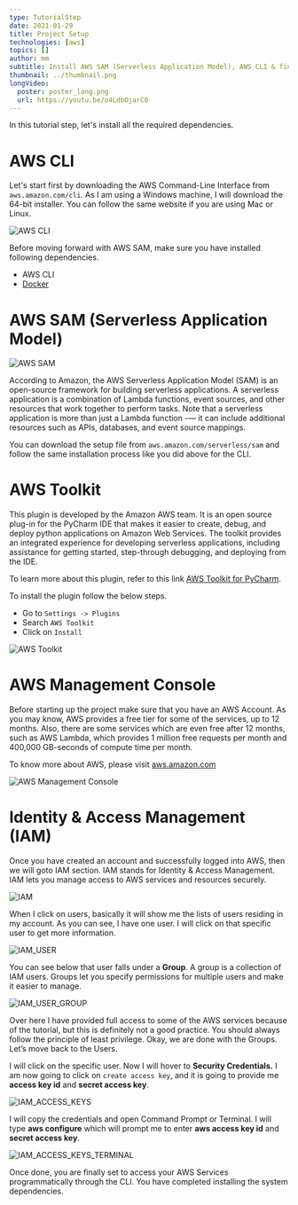 ```yaml
---
type: TutorialStep
date: 2021-01-29
title: Project Setup
technologies: [aws]
topics: []
author: mm
subtitle: Install AWS SAM (Serverless Application Model), AWS CLI & finally PyCharm Plugin AWS Toolkit.
thumbnail: ../thumbnail.png
longVideo:
  poster: poster_long.png
  url: https://youtu.be/o4LdbOjarC0
---
```


In this tutorial step, let's install all the required dependencies.

# AWS CLI
Let's start first by downloading the AWS Command-Line Interface from `aws.amazon.com/cli`. 
As I am using a Windows machine, I will download the 64-bit installer. 
You can follow the same website if you are using Mac or Linux.

![AWS CLI](aws_cli.png)

Before moving forward with AWS SAM, make sure you have installed following dependencies.
  - AWS CLI 
  - [Docker](https://www.docker.com/)


# AWS SAM (Serverless Application Model)

![AWS SAM](aws_sam.png)

According to Amazon, the AWS Serverless Application Model (SAM) is an open-source framework for building serverless applications.
A serverless application is a combination of Lambda functions, 
event sources, and other resources that work together to perform tasks.
Note that a serverless application is more than just a 
Lambda function -— it can include additional resources such as APIs,
databases, and event source mappings.

You can download the setup file from `aws.amazon.com/serverless/sam` and follow the 
same installation process like you did above for the CLI.


# AWS Toolkit

This plugin is developed by the Amazon AWS team. It is an open source plug-in for the PyCharm IDE
that makes it easier to create, debug, and deploy python applications on Amazon Web Services. 
The toolkit provides an integrated experience for developing serverless applications,
including assistance for getting started, step-through debugging, and deploying from the IDE.

To learn more about this plugin, refer to this link [AWS Toolkit for PyCharm](https://aws.amazon.com/pycharm/).

To install the plugin follow the below steps.

 - Go to `Settings -> Plugins`
 - Search `AWS Toolkit`
 - Click on `Install`


![AWS Toolkit](aws_toolkit.png)


# AWS Management Console

Before starting up the project make sure that you have an AWS Account. 
As you may know, AWS provides a free tier for some of the services,
up to 12 months. Also, there are some services which are even free 
after 12 months, such as AWS Lambda, which provides 1 million free
requests per month and 400,000 GB-seconds of compute time per month.

To know more about AWS, please visit [aws.amazon.com](https://aws.amazon.com/)

![AWS Management Console](aws_management_console.png)


# Identity & Access Management (IAM)

Once you have created an account and successfully logged into AWS, then we 
will goto IAM section. IAM stands for Identity & Access Management. IAM lets you manage access to AWS services and resources securely. 

![IAM](iam.png)


When I click on users, basically it will show me the lists of users 
residing in my account. As you can see, I have one user. I will click
on that specific user to get more information.

![IAM_USER](iam_user.png)

You can see below that user falls under a **Group**. 
A group is a collection of IAM users. Groups let you specify permissions for multiple users and make it easier to manage.

![IAM_USER_GROUP](aws_iam_group.png)

Over here I have provided full access to some of the AWS services 
because of the tutorial, but this is definitely not a good practice.
You should always follow the principle of least privilege. 
Okay, we are done with the Groups. Let’s move back to the Users. 

I will click on the specific user. Now I will hover to **Security Credentials.**
I am now going to click on `create access key`, and it is 
going to provide me **access key id** and **secret access key**.

![IAM_ACCESS_KEYS](access_keys.png)


I will copy the credentials and open Command Prompt or Terminal. I will type **aws configure**
which will prompt me to enter **aws access key id** and **secret access key**.

![IAM_ACCESS_KEYS_TERMINAL](access_keys_terminal.png)


Once done, you are finally set to access your AWS Services programmatically
through the CLI. You have completed installing the system dependencies.